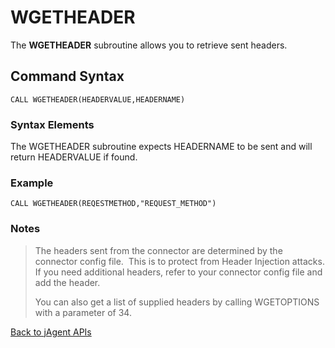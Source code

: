 # WGETHEADER

<PageHeader />

The **WGETHEADER** subroutine allows you to retrieve sent headers.

## Command Syntax

```
CALL WGETHEADER(HEADERVALUE,HEADERNAME)
```

### Syntax Elements

The WGETHEADER subroutine expects HEADERNAME to be sent and will return HEADERVALUE if found.

### Example

```
CALL WGETHEADER(REQESTMETHOD,"REQUEST_METHOD")
```

### Notes

>The headers sent from the connector are determined by the connector config file.  This is to protect from Header Injection attacks. If you need additional headers, refer to your connector config file and add the header.
>
>You can also get a list of supplied headers by calling WGETOPTIONS with a parameter of 34.

[Back to jAgent APIs](./../README.md)
